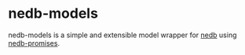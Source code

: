 # nedb-models
nedb-models is a simple and extensible model wrapper for [nedb](https://www.npmjs.com/package/nedb) using [nedb-promises](https://www.npmjs.com/package/nedb-promises).